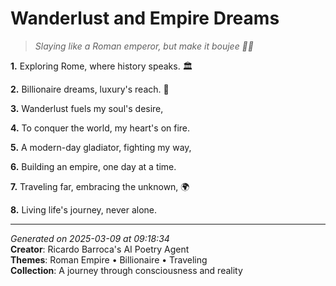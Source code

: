 # Wanderlust and Empire Dreams

> *Slaying like a Roman emperor, but make it boujee 💎🚀*

**1.** Exploring Rome, where history speaks. 🏛️


**2.** Billionaire dreams, luxury's reach. 💎


**3.** Wanderlust fuels my soul's desire,


**4.** To conquer the world, my heart's on fire.


**5.** A modern-day gladiator, fighting my way,


**6.** Building an empire, one day at a time.


**7.** Traveling far, embracing the unknown, 🌍


**8.** Living life's journey, never alone.



---

*Generated on 2025-03-09 at 09:18:34*  
**Creator**: Ricardo Barroca's AI Poetry Agent  
**Themes**: Roman Empire • Billionaire • Traveling  
**Collection**: A journey through consciousness and reality